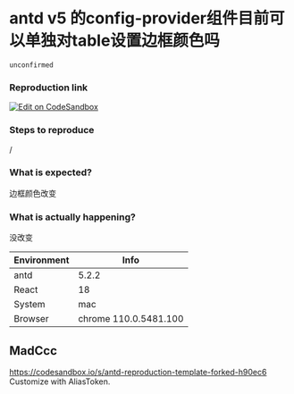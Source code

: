 # antd v5 的config-provider组件目前可以单独对table设置边框颜色吗

`unconfirmed`

### Reproduction link

[![Edit on CodeSandbox](https://codesandbox.io/static/img/play-codesandbox.svg)](https://codesandbox.io/s/antd-reproduction-template-forked-0mpgsr)

### Steps to reproduce

/

### What is expected?

边框颜色改变

### What is actually happening?

没改变

| Environment | Info                  |
| ----------- | --------------------- |
| antd        | 5.2.2                 |
| React       | 18                    |
| System      | mac                   |
| Browser     | chrome 110.0.5481.100 |

<!-- generated by ant-design-issue-helper. DO NOT REMOVE -->

## MadCcc

https://codesandbox.io/s/antd-reproduction-template-forked-h90ec6
Customize with AliasToken.
